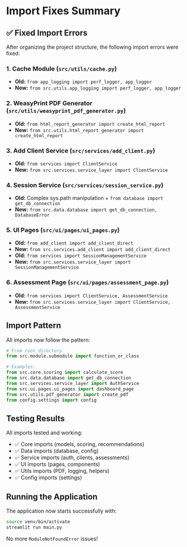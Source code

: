 # Import Fixes Summary

## ✅ Fixed Import Errors

After organizing the project structure, the following import errors were fixed:

### 1. **Cache Module** (`src/utils/cache.py`)
- **Old:** `from app_logging import perf_logger, app_logger`
- **New:** `from src.utils.app_logging import perf_logger, app_logger`

### 2. **WeasyPrint PDF Generator** (`src/utils/weasyprint_pdf_generator.py`)
- **Old:** `from html_report_generator import create_html_report`
- **New:** `from src.utils.html_report_generator import create_html_report`

### 3. **Add Client Service** (`src/services/add_client.py`)
- **Old:** `from services import ClientService`
- **New:** `from src.services.service_layer import ClientService`

### 4. **Session Service** (`src/services/session_service.py`)
- **Old:** Complex sys.path manipulation + `from database import get_db_connection`
- **New:** `from src.data.database import get_db_connection, DatabaseError`

### 5. **UI Pages** (`src/ui/pages/ui_pages.py`)
- **Old:** `from add_client import add_client_direct`
- **New:** `from src.services.add_client import add_client_direct`
- **Old:** `from services import SessionManagementService`
- **New:** `from src.services.service_layer import SessionManagementService`

### 6. **Assessment Page** (`src/ui/pages/assessment_page.py`)
- **Old:** `from services import ClientService, AssessmentService`
- **New:** `from src.services.service_layer import ClientService, AssessmentService`

## Import Pattern

All imports now follow the pattern:
```python
# From root directory
from src.module.submodule import function_or_class

# Examples:
from src.core.scoring import calculate_score
from src.data.database import get_db_connection
from src.services.service_layer import AuthService
from src.ui.pages.ui_pages import dashboard_page
from src.utils.pdf_generator import create_pdf
from config.settings import config
```

## Testing Results

All imports tested and working:
- ✅ Core imports (models, scoring, recommendations)
- ✅ Data imports (database, config)
- ✅ Service imports (auth, clients, assessments)
- ✅ UI imports (pages, components)
- ✅ Utils imports (PDF, logging, helpers)
- ✅ Config imports (settings)

## Running the Application

The application now starts successfully with:
```bash
source venv/bin/activate
streamlit run main.py
```

No more `ModuleNotFoundError` issues!